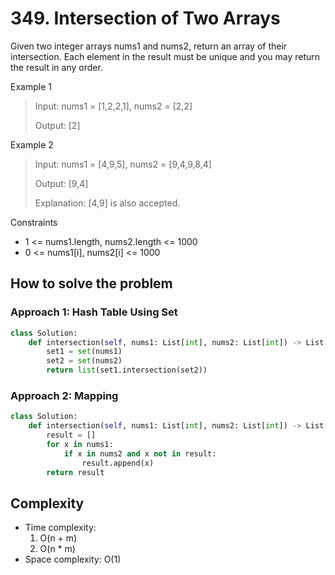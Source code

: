 # 349. Intersection of Two Arrays
<Badge type="tip" text="Easy" /> [<Badge type="info" text="LeetCode" />](https://leetcode.com/problems/intersection-of-two-arrays/)

Given two integer arrays nums1 and nums2, return an array of their intersection. Each element in the result must be unique and you may return the result in any order.

Example 1
> Input: nums1 = [1,2,2,1], nums2 = [2,2]
>
> Output: [2]

Example 2
> Input: nums1 = [4,9,5], nums2 = [9,4,9,8,4]
>
> Output: [9,4]
> 
> Explanation: [4,9] is also accepted.

Constraints
- 1 <= nums1.length, nums2.length <= 1000
- 0 <= nums1[i], nums2[i] <= 1000


## How to solve the problem

### Approach 1: Hash Table Using Set
```Python
class Solution:
    def intersection(self, nums1: List[int], nums2: List[int]) -> List[int]:
        set1 = set(nums1)
        set2 = set(nums2)
        return list(set1.intersection(set2))
```

### Approach 2: Mapping
```Python
class Solution:
    def intersection(self, nums1: List[int], nums2: List[int]) -> List[int]:
        result = []
        for x in nums1:
            if x in nums2 and x not in result:
                result.append(x)
        return result
```

## Complexity
- Time complexity: 
  1. O(n + m)
  2. O(n * m)
- Space complexity: O(1) 